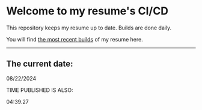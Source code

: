 # Welcome to my resume's CI/CD
This repository keeps my resume up to date. Builds are done daily.
  
You will find [the most recent builds](output/) of my resume here.
* * *
 
## The current date:  
 08/22/2024 
   
  
  
 TIME PUBLISHED IS ALSO: 
  
 04:39.27 
  
  
